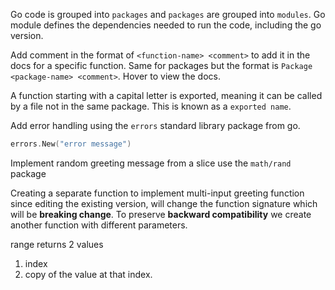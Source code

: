 Go code is grouped into `packages` and `packages` are grouped into `modules`. 
Go module defines the dependencies needed to run the code, including the go version.

Add comment in the format of `<function-name> <comment>` to add it in the docs for a specific function.
Same for packages but the format is `Package <package-name> <comment>`. Hover to view the docs.

A function starting with a capital letter is exported, meaning it can be called by a file not in the same package.
This is known as a `exported name`.

Add error handling using the `errors` standard library package from go.
```go
errors.New("error message")
```

Implement random greeting message from a slice
use the `math/rand` package

Creating a separate function to implement multi-input greeting function since editing the existing version,
will change the function signature which will be **breaking change**. To preserve **backward compatibility**
we create another function with different parameters.

range <slice-name> returns 2 values
1. index
2. copy of the value at that index.
